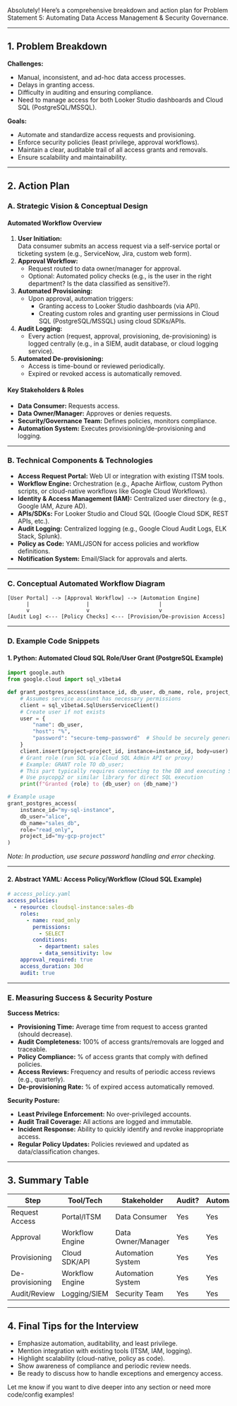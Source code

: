 Absolutely! Here’s a comprehensive breakdown and action plan for Problem Statement 5: Automating Data Access Management & Security Governance.

---

## 1. Problem Breakdown

**Challenges:**
- Manual, inconsistent, and ad-hoc data access processes.
- Delays in granting access.
- Difficulty in auditing and ensuring compliance.
- Need to manage access for both Looker Studio dashboards and Cloud SQL (PostgreSQL/MSSQL).

**Goals:**
- Automate and standardize access requests and provisioning.
- Enforce security policies (least privilege, approval workflows).
- Maintain a clear, auditable trail of all access grants and removals.
- Ensure scalability and maintainability.

---

## 2. Action Plan

### A. Strategic Vision & Conceptual Design

#### **Automated Workflow Overview**
1. **User Initiation:**  
   Data consumer submits an access request via a self-service portal or ticketing system (e.g., ServiceNow, Jira, custom web form).
2. **Approval Workflow:**  
   - Request routed to data owner/manager for approval.
   - Optional: Automated policy checks (e.g., is the user in the right department? Is the data classified as sensitive?).
3. **Automated Provisioning:**  
   - Upon approval, automation triggers:
     - Granting access to Looker Studio dashboards (via API).
     - Creating custom roles and granting user permissions in Cloud SQL (PostgreSQL/MSSQL) using cloud SDKs/APIs.
4. **Audit Logging:**  
   - Every action (request, approval, provisioning, de-provisioning) is logged centrally (e.g., in a SIEM, audit database, or cloud logging service).
5. **Automated De-provisioning:**  
   - Access is time-bound or reviewed periodically.
   - Expired or revoked access is automatically removed.

#### **Key Stakeholders & Roles**
- **Data Consumer:** Requests access.
- **Data Owner/Manager:** Approves or denies requests.
- **Security/Governance Team:** Defines policies, monitors compliance.
- **Automation System:** Executes provisioning/de-provisioning and logging.

---

### B. Technical Components & Technologies

- **Access Request Portal:** Web UI or integration with existing ITSM tools.
- **Workflow Engine:** Orchestration (e.g., Apache Airflow, custom Python scripts, or cloud-native workflows like Google Cloud Workflows).
- **Identity & Access Management (IAM):** Centralized user directory (e.g., Google IAM, Azure AD).
- **APIs/SDKs:** For Looker Studio and Cloud SQL (Google Cloud SDK, REST APIs, etc.).
- **Audit Logging:** Centralized logging (e.g., Google Cloud Audit Logs, ELK Stack, Splunk).
- **Policy as Code:** YAML/JSON for access policies and workflow definitions.
- **Notification System:** Email/Slack for approvals and alerts.

---

### C. Conceptual Automated Workflow Diagram

```
[User Portal] --> [Approval Workflow] --> [Automation Engine]
      |                  |                      |
      v                  v                      v
[Audit Log] <--- [Policy Checks] <--- [Provision/De-provision Access]
```

---

### D. Example Code Snippets

#### **1. Python: Automated Cloud SQL Role/User Grant (PostgreSQL Example)**

```python
import google.auth
from google.cloud import sql_v1beta4

def grant_postgres_access(instance_id, db_user, db_name, role, project_id):
    # Assumes service account has necessary permissions
    client = sql_v1beta4.SqlUsersServiceClient()
    # Create user if not exists
    user = {
        "name": db_user,
        "host": "%",
        "password": "secure-temp-password"  # Should be securely generated
    }
    client.insert(project=project_id, instance=instance_id, body=user)
    # Grant role (run SQL via Cloud SQL Admin API or proxy)
    # Example: GRANT role TO db_user;
    # This part typically requires connecting to the DB and executing SQL
    # Use psycopg2 or similar library for direct SQL execution
    print(f"Granted {role} to {db_user} on {db_name}")

# Example usage
grant_postgres_access(
    instance_id="my-sql-instance",
    db_user="alice",
    db_name="sales_db",
    role="read_only",
    project_id="my-gcp-project"
)
```
*Note: In production, use secure password handling and error checking.*

---

#### **2. Abstract YAML: Access Policy/Workflow (Cloud SQL Example)**

```yaml
# access_policy.yaml
access_policies:
  - resource: cloudsql-instance:sales-db
    roles:
      - name: read_only
        permissions:
          - SELECT
        conditions:
          - department: sales
          - data_sensitivity: low
    approval_required: true
    access_duration: 30d
    audit: true
```

---

### E. Measuring Success & Security Posture

**Success Metrics:**
- **Provisioning Time:** Average time from request to access granted (should decrease).
- **Audit Completeness:** 100% of access grants/removals are logged and traceable.
- **Policy Compliance:** % of access grants that comply with defined policies.
- **Access Reviews:** Frequency and results of periodic access reviews (e.g., quarterly).
- **De-provisioning Rate:** % of expired access automatically removed.

**Security Posture:**
- **Least Privilege Enforcement:** No over-privileged accounts.
- **Audit Trail Coverage:** All actions are logged and immutable.
- **Incident Response:** Ability to quickly identify and revoke inappropriate access.
- **Regular Policy Updates:** Policies reviewed and updated as data/classification changes.

---

## 3. Summary Table

| Step                | Tool/Tech         | Stakeholder         | Audit? | Automated? |
|---------------------|-------------------|---------------------|--------|------------|
| Request Access      | Portal/ITSM       | Data Consumer       | Yes    | Yes        |
| Approval            | Workflow Engine   | Data Owner/Manager  | Yes    | Yes        |
| Provisioning        | Cloud SDK/API     | Automation System   | Yes    | Yes        |
| De-provisioning     | Workflow Engine   | Automation System   | Yes    | Yes        |
| Audit/Review        | Logging/SIEM      | Security Team       | Yes    | Yes        |

---

## 4. Final Tips for the Interview

- Emphasize automation, auditability, and least privilege.
- Mention integration with existing tools (ITSM, IAM, logging).
- Highlight scalability (cloud-native, policy as code).
- Show awareness of compliance and periodic review needs.
- Be ready to discuss how to handle exceptions and emergency access.

Let me know if you want to dive deeper into any section or need more code/config examples!